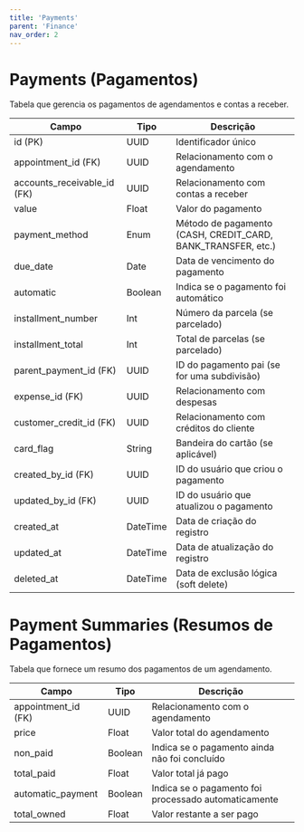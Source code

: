```yaml
---
title: 'Payments'
parent: 'Finance'
nav_order: 2
---
```


# Payments (Pagamentos)

Tabela que gerencia os pagamentos de agendamentos e contas a receber.

| Campo                    | Tipo      | Descrição |
|--------------------------|----------|-----------|
| id (PK)                 | UUID     | Identificador único |
| appointment_id (FK)     | UUID     | Relacionamento com o agendamento |
| accounts_receivable_id (FK) | UUID  | Relacionamento com contas a receber |
| value                   | Float    | Valor do pagamento |
| payment_method          | Enum     | Método de pagamento (CASH, CREDIT_CARD, BANK_TRANSFER, etc.) |
| due_date                | Date     | Data de vencimento do pagamento |
| automatic               | Boolean  | Indica se o pagamento foi automático |
| installment_number      | Int      | Número da parcela (se parcelado) |
| installment_total       | Int      | Total de parcelas (se parcelado) |
| parent_payment_id (FK)  | UUID     | ID do pagamento pai (se for uma subdivisão) |
| expense_id (FK)        | UUID     | Relacionamento com despesas |
| customer_credit_id (FK) | UUID     | Relacionamento com créditos do cliente |
| card_flag               | String   | Bandeira do cartão (se aplicável) |
| created_by_id (FK)      | UUID     | ID do usuário que criou o pagamento |
| updated_by_id (FK)      | UUID     | ID do usuário que atualizou o pagamento |
| created_at              | DateTime | Data de criação do registro |
| updated_at              | DateTime | Data de atualização do registro |
| deleted_at              | DateTime | Data de exclusão lógica (soft delete) |



# Payment Summaries (Resumos de Pagamentos)

Tabela que fornece um resumo dos pagamentos de um agendamento.

| Campo                    | Tipo      | Descrição |
|--------------------------|----------|-----------|
| appointment_id (FK)     | UUID     | Relacionamento com o agendamento |
| price                   | Float    | Valor total do agendamento |
| non_paid                | Boolean  | Indica se o pagamento ainda não foi concluído |
| total_paid              | Float    | Valor total já pago |
| automatic_payment       | Boolean  | Indica se o pagamento foi processado automaticamente |
| total_owned             | Float    | Valor restante a ser pago |
